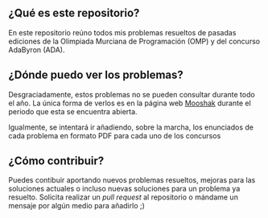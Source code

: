 ## ¿Qué es este repositorio?

En este repositorio reúno todos mis problemas resueltos de pasadas ediciones de la 
Olimpiada Murciana de Programación (OMP) y del concurso AdaByron (ADA).

## ¿Dónde puedo ver los problemas?

Desgraciadamente, estos problemas no se pueden consultar durante todo el año. 
La única forma de verlos es en la página web 
[Mooshak](http://onlinejudge.inf.um.es/~mooshak/cgi-bin/execute/9142536785985593)
durante el periodo que esta se encuentra abierta.

Igualmente, se intentará ir añadiendo, sobre la marcha, los enunciados de cada problema en formato PDF para cada uno de los concursos

## ¿Cómo contribuir?

Puedes contibuir aportando nuevos problemas resueltos, mejoras para las soluciones actuales
o incluso nuevas soluciones para un problema ya resuelto. Solicita realizar un *pull request* al repositorio o mándame un mensaje por algún medio para añadirlo ;)
